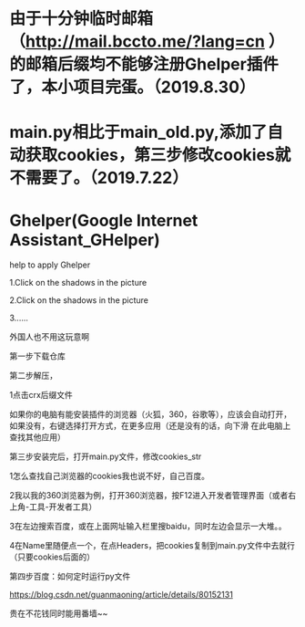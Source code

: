 # 由于十分钟临时邮箱（http://mail.bccto.me/?lang=cn ）的邮箱后缀均不能够注册Ghelper插件了，本小项目完蛋。（2019.8.30）
# main.py相比于main_old.py,添加了自动获取cookies，第三步修改cookies就不需要了。（2019.7.22）
# Ghelper(Google Internet Assistant_GHelper)
help to apply Ghelper

1.Click on the shadows in the picture
 
2.Click on the shadows in the picture
 

3......

外国人也不用这玩意啊

第一步下载仓库

第二步解压，

1点击crx后缀文件

如果你的电脑有能安装插件的浏览器（火狐，360，谷歌等），应该会自动打开，如果没有，右键选择打开方式，在更多应用（还是没有的话，向下滑  在此电脑上查找其他应用）
 

第三步安装完后，打开main.py文件，修改cookies_str
	
1怎么查找自己浏览器的cookies我也说不好，自己百度。
	
2我以我的360浏览器为例，打开360浏览器，按F12进入开发者管理界面（或者右上角-工具-开发者工具）
	
3在左边搜索百度，或在上面网址输入栏里搜baidu，同时左边会显示一大堆。。
	
4在Name里随便点一个，在点Headers，把cookies复制到main.py文件中去就行（只要cookies后面的）
 
第四步百度：如何定时运行py文件

https://blog.csdn.net/guanmaoning/article/details/80152131


贵在不花钱同时能用番墙~~
